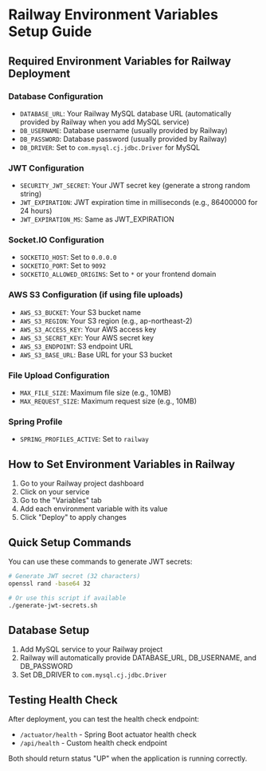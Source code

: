 # Railway Environment Variables Setup Guide

## Required Environment Variables for Railway Deployment

### Database Configuration
- `DATABASE_URL`: Your Railway MySQL database URL (automatically provided by Railway when you add MySQL service)
- `DB_USERNAME`: Database username (usually provided by Railway)
- `DB_PASSWORD`: Database password (usually provided by Railway)
- `DB_DRIVER`: Set to `com.mysql.cj.jdbc.Driver` for MySQL

### JWT Configuration
- `SECURITY_JWT_SECRET`: Your JWT secret key (generate a strong random string)
- `JWT_EXPIRATION`: JWT expiration time in milliseconds (e.g., 86400000 for 24 hours)
- `JWT_EXPIRATION_MS`: Same as JWT_EXPIRATION

### Socket.IO Configuration
- `SOCKETIO_HOST`: Set to `0.0.0.0`
- `SOCKETIO_PORT`: Set to `9092`
- `SOCKETIO_ALLOWED_ORIGINS`: Set to `*` or your frontend domain

### AWS S3 Configuration (if using file uploads)
- `AWS_S3_BUCKET`: Your S3 bucket name
- `AWS_S3_REGION`: Your S3 region (e.g., ap-northeast-2)
- `AWS_S3_ACCESS_KEY`: Your AWS access key
- `AWS_S3_SECRET_KEY`: Your AWS secret key
- `AWS_S3_ENDPOINT`: S3 endpoint URL
- `AWS_S3_BASE_URL`: Base URL for your S3 bucket

### File Upload Configuration
- `MAX_FILE_SIZE`: Maximum file size (e.g., 10MB)
- `MAX_REQUEST_SIZE`: Maximum request size (e.g., 10MB)

### Spring Profile
- `SPRING_PROFILES_ACTIVE`: Set to `railway`

## How to Set Environment Variables in Railway

1. Go to your Railway project dashboard
2. Click on your service
3. Go to the "Variables" tab
4. Add each environment variable with its value
5. Click "Deploy" to apply changes

## Quick Setup Commands

You can use these commands to generate JWT secrets:

```bash
# Generate JWT secret (32 characters)
openssl rand -base64 32

# Or use this script if available
./generate-jwt-secrets.sh
```

## Database Setup

1. Add MySQL service to your Railway project
2. Railway will automatically provide DATABASE_URL, DB_USERNAME, and DB_PASSWORD
3. Set DB_DRIVER to `com.mysql.cj.jdbc.Driver`

## Testing Health Check

After deployment, you can test the health check endpoint:
- `/actuator/health` - Spring Boot actuator health check
- `/api/health` - Custom health check endpoint

Both should return status "UP" when the application is running correctly.
